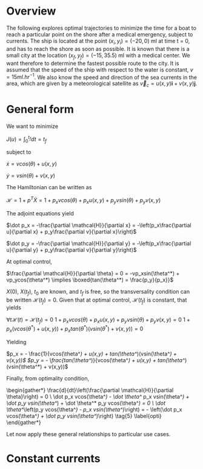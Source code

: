 Overview
========

The following explores optimal trajectories to minimize the time for a boat to reach a particular point on the shore after a medical emergency, 
subject to currents. The ship is located at the point $(x_i,y_i) = (−20,0)$ ml at time t = 0, and has to reach the shore as soon as possible. It is 
known that there is a small city at the location $(x_f,y_f) = (−15,35.5)$ ml with a medical center. We want therefore to determine the fastest possible 
route to the city. It is assumed that the speed of the ship with respect to the water is constant, $v = 15ml.hr^{-1}$. We also know the speed and direction 
of the sea currents in the area, which are given by a meteorological satellite as $\vec{v}_c = u(x,y)\textbf{i} +v(x,y)\textbf{j}$.

# General form

We want to minimize 

$J(u) = \int _0 ^{t_f} dt = t_f$ 

subject to 

$\dot x = vcos(\theta) + u(x,y)$

$\dot y = vsin(\theta) + v(x,y)$

The Hamiltonian can be written as

$\mathcal{H} = 1 + p^T\dot X = 1 + p_xvcos(\theta) + p_xu(x,y) + p_yvsin(\theta) + p_yv(x,y)$

The adjoint equations yield

$\dot p_x = -\frac{\partial \mathcal{H}}{\partial x} = -\left(p_x\frac{\partial u}{\partial x} + p_y\frac{\partial v}{\partial x}\right)$

$\dot p_y = -\frac{\partial \mathcal{H}}{\partial y} = -\left(p_x\frac{\partial u}{\partial y} + p_y\frac{\partial v}{\partial y}\right)$

At optimal control, 

$\frac{\partial \mathcal{H}}{\partial \theta} = 0 = -vp_xsin(\theta^*) + vp_ycos(\theta^*) \implies \boxed{tan(\theta^*) = \frac{p_y}{p_x}}$

$X(0)$, $X(t_f)$, $t_0$ are known, and $t_f$ is free, so the transversality condition can be written $\mathcal{H}(t_f) = 0$. Given that at optimal control, $\mathcal{H}(t_f)$ is constant, that yields 

$\forall t \mathcal{H}(t) = \mathcal{H}(t_f) = 0$
$1 + p_xvcos(\theta) + p_xu(x,y) + p_yvsin(\theta) + p_yv(x,y) = 0$
$1 + p_x\left(vcos(\theta^*) + u(x,y)\right) + p_xtan(\theta^*)\left(vsin(\theta^*) + v(x,y)\right) = 0$ 

Yielding

$p_x = - \frac{1}{vcos(\theta^*) + u(x,y) + tan(\theta^*)(vsin(\theta^*) + v(x,y))$
$p_y = - \frac{tan(\theta^*)}{vcos(\theta^*) + u(x,y) + tan(\theta^*)(vsin(\theta^*) + v(x,y))$

Finally, from optimality condition,

\begin{gather*}
    \frac{d}{dt}\left(\frac{\partial \mathcal{H}}{\partial \theta}\right) = 0 \\
    \dot p_x vcos(\theta^*) - \dot \theta^* p_x vsin(\theta^*) + \dot p_y vsin(\theta^*) + \dot \theta^* p_y vcos(\theta^*) = 0 \\
    \dot \theta^*\left(p_y vcos(\theta^*) - p_x vsin(\theta^*)\right) = - \left(\dot p_x vcos(\theta^*) + \dot p_y vsin(\theta^*)\right) \tag{5}
\label{opti}
\end{gather*}

Let now apply these general relationships to particular use cases.

# Constant currents

